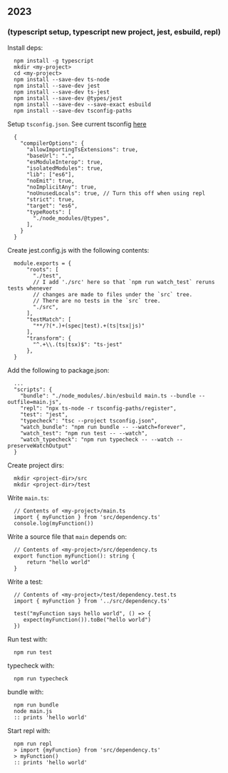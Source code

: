 ## 2023  
<!-- 2023-06-02 -->  
### (typescript setup, typescript new project, jest, esbuild, repl)  
  Install deps:  
  
      npm install -g typescript  
      mkdir <my-project>  
      cd <my-project>  
      npm install --save-dev ts-node  
      npm install --save-dev jest  
      npm install --save-dev ts-jest  
      npm install --save-dev @types/jest  
      npm install --save-dev --save-exact esbuild  
      npm install --save-dev tsconfig-paths  
  
  Setup `tsconfig.json`. See current tsconfig [here](https://github.com/lzell/dscompiler/blob/main/figma_plugin/tsconfig.json)  
  
      {  
        "compilerOptions": {  
          "allowImportingTsExtensions": true,  
          "baseUrl": ".",  
          "esModuleInterop": true,  
          "isolatedModules": true,  
          "lib": ["es6"],  
          "noEmit": true,  
          "noImplicitAny": true,  
          "noUnusedLocals": true, // Turn this off when using repl  
          "strict": true,  
          "target": "es6",  
          "typeRoots": [  
            "./node_modules/@types",  
          ],  
        }  
      }  
  
  Create jest.config.js with the following contents:  
  
      module.exports = {  
          "roots": [  
            "./test",  
            // I add './src' here so that `npm run watch_test` reruns tests whenever  
            // changes are made to files under the `src` tree.  
            // There are no tests in the `src` tree.  
            "./src",  
          ],  
          "testMatch": [  
            "**/?(*.)+(spec|test).+(ts|tsx|js)"  
          ],  
          "transform": {  
            "^.+\\.(ts|tsx)$": "ts-jest"  
          },  
      }  
  
  Add the following to package.json:  
  
      ...  
      "scripts": {  
        "bundle": "./node_modules/.bin/esbuild main.ts --bundle --outfile=main.js",  
        "repl": "npx ts-node -r tsconfig-paths/register",  
        "test": "jest",  
        "typecheck": "tsc --project tsconfig.json",  
        "watch_bundle": "npm run bundle -- --watch=forever",  
        "watch_test": "npm run test -- --watch",  
        "watch_typecheck": "npm run typecheck -- --watch --preserveWatchOutput"  
      }  
   
  
  Create project dirs:  
  
      mkdir <project-dir>/src  
      mkdir <project-dir>/test  
  
  Write `main.ts`:  
  
      // Contents of <my-project>/main.ts  
      import { myFunction } from 'src/dependency.ts'  
      console.log(myFunction())  
  
  
  Write a source file that `main` depends on:  
  
      // Contents of <my-project>/src/dependency.ts  
      export function myFunction(): string {  
          return "hello world"  
      }  
  
  
  Write a test:  
  
      // Contents of <my-project>/test/dependency.test.ts  
      import { myFunction } from '../src/dependency.ts'  
  
      test("myFunction says hello world", () => {  
         expect(myFunction()).toBe("hello world")  
      })  
  
  Run test with:  
  
      npm run test  
  
  typecheck with:  
  
      npm run typecheck  
  
  bundle with:  
  
      npm run bundle  
      node main.js  
      :: prints 'hello world'  
  
  Start repl with:  
  
      npm run repl  
      > import {myFunction} from 'src/dependency.ts'  
      > myFunction()  
      :: prints 'hello world'  
